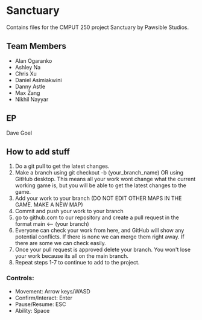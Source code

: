 # Sanctuary
Contains files for the CMPUT 250 project Sanctuary by Pawsible Studios.

## Team Members
- Alan Ogaranko
- Ashley Na
- Chris Xu
- Daniel Asimiakwini
- Danny Astle
- Max Zang
- Nikhil Nayyar
  
## EP
Dave Goel

## How to add stuff
1. Do a git pull to get the latest changes.
2. Make a branch using git checkout -b (your_branch_name)
OR using GitHub desktop. This means all your work wont change what the current working game is, but you will be able to get the latest changes to the game.
3. Add your work to your branch (DO NOT EDIT OTHER MAPS IN THE GAME. MAKE A NEW MAP)
4. Commit and push your work to your branch
5. go to github.com to our repository and create a pull request in the format main <-- (your branch)
6. Everyone can check your work from here, and GitHub will show any potential conflicts. If there is none we can merge them right away. If there are some we can check easily.
7. Once your pull request is approved delete your branch. You won't lose your work because its all on the main branch.
8. Repeat steps 1-7 to continue to add to the project.


### Controls:
- Movement: Arrow keys/WASD
- Confirm/Interact: Enter
- Pause/Resume: ESC
- Ability: Space
